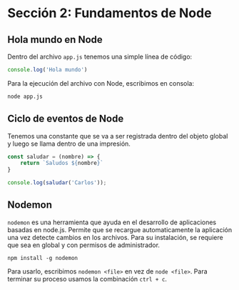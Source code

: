 # Sección 2: Fundamentos de Node

## Hola mundo en Node

Dentro del archivo `app.js` tenemos una simple línea de código:

```js
console.log('Hola mundo')
```

Para la ejecución del archivo con Node, escribimos en consola:

```txt
node app.js
```

## Ciclo de eventos de Node

Tenemos una constante que se va a ser registrada dentro del objeto global y luego se llama dentro de una impresión.

```js
const saludar = (nombre) => {
    return `Saludos ${nombre}`
}

console.log(saludar('Carlos'));
```

## Nodemon

`nodemon` es una herramienta que ayuda en el desarrollo de aplicaciones basadas en node.js. Permite que se recargue automaticamente la aplicación una vez detecte cambios en los archivos. Para su instalación, se requiere que sea en global y con permisos de administrador.

``` text
npm install -g nodemon
```

Para usarlo, escribimos `nodemon <file>` en vez de `node <file>`. Para terminar su proceso usamos la combinación `ctrl + c`.
